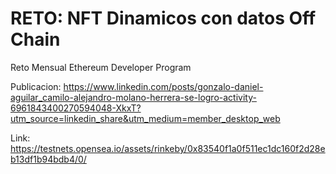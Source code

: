 # RETO: NFT Dinamicos con datos Off Chain
 Reto Mensual Ethereum Developer Program

 Publicacion:
https://www.linkedin.com/posts/gonzalo-daniel-aguilar_camilo-alejandro-molano-herrera-se-logro-activity-6961843400270594048-XkxT?utm_source=linkedin_share&utm_medium=member_desktop_web

Link: https://testnets.opensea.io/assets/rinkeby/0x83540f1a0f511ec1dc160f2d28eb13df1b94bdb4/0/